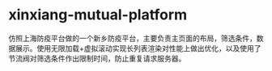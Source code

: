 # xinxiang-mutual-platform
仿照上海防疫平台做的一个新乡防疫平台，主要负责主页面的布局，筛选条件，数据展示。使用无限加载+虚拟滚动实现长列表渲染对性能上做出优化，以及使用了节流阀对筛选条件作出限制时间，防止重复请求服务器。
